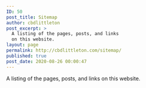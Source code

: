 ```yaml
---
ID: 50
post_title: Sitemap
author: cbdlittleton
post_excerpt: >
  A listing of the pages, posts, and links
  on this website.
layout: page
permalink: http://cbdlittleton.com/sitemap/
published: true
post_date: 2020-08-26 00:00:47
---
```

<!-- wp:paragraph -->
<p>A listing of the pages, posts, and links on this website.</p>
<!-- /wp:paragraph -->

<!-- wp:wpgoplugins/simple-sitemap-block {"block_post_types":"[{\u0022value\u0022:\u0022page\u0022,\u0022label\u0022:\u0022Page\u0022},{\u0022value\u0022:\u0022post\u0022,\u0022label\u0022:\u0022Post\u0022}]","show_excerpt":true} /-->